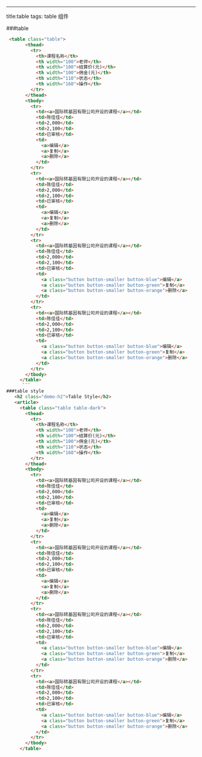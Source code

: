 
---
title:table
tags: table 组件

###table
 ``` html  
  <table class="table">
        <thead>
          <tr>
            <th>课程名称</th>
            <th width="100">老师</th>
            <th width="100">结算价(元)</th>
            <th width="100">佣金(元)</th>
            <th width="110">状态</th>
            <th width="160">操作</th>
          </tr>
        </thead>
        <tbody>
          <tr>
            <td><a>国际转基因有限公司开设的课程</a></td>
            <td>陈佳佳</td>
            <td>2,000</td>
            <td>2,100</td>
            <td>已审核</td>
            <td>
              <a>编辑</a>
              <a>复制</a>
              <a>删除</a>
            </td>
          </tr>
          <tr>
            <td><a>国际转基因有限公司开设的课程</a></td>
            <td>陈佳佳</td>
            <td>2,000</td>
            <td>2,100</td>
            <td>已审核</td>
            <td>
              <a>编辑</a>
              <a>复制</a>
              <a>删除</a>
            </td>
          </tr>
          <tr>
            <td><a>国际转基因有限公司开设的课程</a></td>
            <td>陈佳佳</td>
            <td>2,000</td>
            <td>2,100</td>
            <td>已审核</td>
            <td>
              <a class="button button-smaller button-blue">编辑</a>
              <a class="button button-smaller button-green">复制</a>
              <a class="button button-smaller button-orange">删除</a>
            </td>
          </tr>
          <tr>
            <td><a>国际转基因有限公司开设的课程</a></td>
            <td>陈佳佳</td>
            <td>2,000</td>
            <td>2,100</td>
            <td>已审核</td>
            <td>
              <a class="button button-smaller button-blue">编辑</a>
              <a class="button button-smaller button-green">复制</a>
              <a class="button button-smaller button-orange">删除</a>
            </td>
          </tr>
        </tbody>
      </table>
       ```
###table style
    <h2 class="demo-h2">Table Style</h2>
    <article>
      <table class="table table-dark">
        <thead>
          <tr>
            <th>课程名称</th>
            <th width="100">老师</th>
            <th width="100">结算价(元)</th>
            <th width="100">佣金(元)</th>
            <th width="110">状态</th>
            <th width="160">操作</th>
          </tr>
        </thead>
        <tbody>
          <tr>
            <td><a>国际转基因有限公司开设的课程</a></td>
            <td>陈佳佳</td>
            <td>2,000</td>
            <td>2,100</td>
            <td>已审核</td>
            <td>
              <a>编辑</a>
              <a>复制</a>
              <a>删除</a>
            </td>
          </tr>
          <tr>
            <td><a>国际转基因有限公司开设的课程</a></td>
            <td>陈佳佳</td>
            <td>2,000</td>
            <td>2,100</td>
            <td>已审核</td>
            <td>
              <a>编辑</a>
              <a>复制</a>
              <a>删除</a>
            </td>
          </tr>
          <tr>
            <td><a>国际转基因有限公司开设的课程</a></td>
            <td>陈佳佳</td>
            <td>2,000</td>
            <td>2,100</td>
            <td>已审核</td>
            <td>
              <a class="button button-smaller button-blue">编辑</a>
              <a class="button button-smaller button-green">复制</a>
              <a class="button button-smaller button-orange">删除</a>
            </td>
          </tr>
          <tr>
            <td><a>国际转基因有限公司开设的课程</a></td>
            <td>陈佳佳</td>
            <td>2,000</td>
            <td>2,100</td>
            <td>已审核</td>
            <td>
              <a class="button button-smaller button-blue">编辑</a>
              <a class="button button-smaller button-green">复制</a>
              <a class="button button-smaller button-orange">删除</a>
            </td>
          </tr>
        </tbody>
      </table>
      
